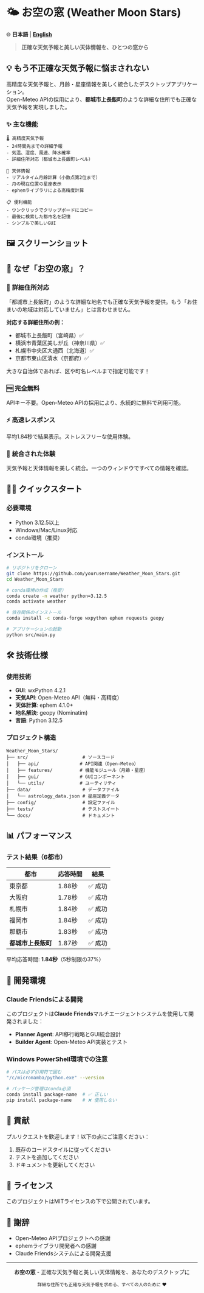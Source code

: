 # 🌤️ お空の窓 (Weather Moon Stars)

🌐 **日本語** | **[English](README.md)**

> **正確な天気予報と美しい天体情報を、ひとつの窓から**

## 💡 もう不正確な天気予報に悩まされない

高精度な天気予報と、月齢・星座情報を美しく統合したデスクトップアプリケーション。  
Open-Meteo APIの採用により、**都城市上長飯町**のような詳細な住所でも正確な天気予報を実現しました。

### ✨ 主な機能

```
🌡️ 高精度天気予報
- 24時間先までの詳細予報
- 気温、湿度、風速、降水確率
- 詳細住所対応（都城市上長飯町レベル）

🌙 天体情報
- リアルタイム月齢計算（小数点第2位まで）
- 月の現在位置の星座表示
- ephemライブラリによる高精度計算

📋 便利機能
- ワンクリックでクリップボードにコピー
- 最後に検索した都市名を記憶
- シンプルで美しいGUI
```

## 🖼️ スクリーンショット

<!-- スクリーンショットを追加する場合は、以下のコメントを解除して画像パスを設定してください
![メイン画面](docs/images/screenshot_main.png)
![天気予報表示](docs/images/screenshot_weather.png)
-->

## 🎯 なぜ「お空の窓」？

### 📍 **詳細住所対応**
「都城市上長飯町」のような詳細な地名でも正確な天気予報を提供。もう「お住まいの地域は対応していません」とは言わせません。

**対応する詳細住所の例：**
- 都城市上長飯町（宮崎県）✅
- 横浜市青葉区美しが丘（神奈川県）✅  
- 札幌市中央区大通西（北海道）✅
- 京都市東山区清水（京都府）✅

大きな自治体であれば、区や町名レベルまで指定可能です！

### 🆓 **完全無料**
APIキー不要。Open-Meteo APIの採用により、永続的に無料で利用可能。

### ⚡ **高速レスポンス**
平均1.84秒で結果表示。ストレスフリーな使用体験。

### 🎨 **統合された体験**
天気予報と天体情報を美しく統合。一つのウィンドウですべての情報を確認。

## 🏃‍♂️ クイックスタート

### 必要環境
- Python 3.12.5以上
- Windows/Mac/Linux対応
- conda環境（推奨）

### インストール

```bash
# リポジトリをクローン
git clone https://github.com/yourusername/Weather_Moon_Stars.git
cd Weather_Moon_Stars

# conda環境の作成（推奨）
conda create -n weather python=3.12.5
conda activate weather

# 依存関係のインストール
conda install -c conda-forge wxpython ephem requests geopy

# アプリケーションの起動
python src/main.py
```

## 🛠 技術仕様

### 使用技術
- **GUI**: wxPython 4.2.1
- **天気API**: Open-Meteo API（無料・高精度）
- **天体計算**: ephem 4.1.0+
- **地名解決**: geopy (Nominatim)
- **言語**: Python 3.12.5

### プロジェクト構造
```
Weather_Moon_Stars/
├── src/                    # ソースコード
│   ├── api/               # API関連（Open-Meteo）
│   ├── features/          # 機能モジュール（月齢・星座）
│   ├── gui/               # GUIコンポーネント
│   └── utils/             # ユーティリティ
├── data/                   # データファイル
│   └── astrology_data.json # 星座定義データ
├── config/                 # 設定ファイル
├── tests/                  # テストスイート
└── docs/                   # ドキュメント
```

## 📊 パフォーマンス

### テスト結果（6都市）
| 都市 | 応答時間 | 結果 |
|------|----------|------|
| 東京都 | 1.88秒 | ✅ 成功 |
| 大阪府 | 1.78秒 | ✅ 成功 |
| 札幌市 | 1.84秒 | ✅ 成功 |
| 福岡市 | 1.84秒 | ✅ 成功 |
| 那覇市 | 1.83秒 | ✅ 成功 |
| **都城市上長飯町** | 1.87秒 | ✅ 成功 |

平均応答時間: **1.84秒**（5秒制限の37%）

## 🚀 開発環境

### Claude Friendsによる開発
このプロジェクトは**Claude Friends**マルチエージェントシステムを使用して開発されました：

- **Planner Agent**: API移行戦略とGUI統合設計
- **Builder Agent**: Open-Meteo API実装とテスト

### Windows PowerShell環境での注意
```bash
# パスは必ず引用符で囲む
"/c/micromamba/python.exe" --version

# パッケージ管理はconda必須
conda install package-name  # ✅ 正しい
pip install package-name    # ❌ 使用しない
```

## 🤝 貢献

プルリクエストを歓迎します！以下の点にご注意ください：

1. 既存のコードスタイルに従ってください
2. テストを追加してください
3. ドキュメントを更新してください

## 📝 ライセンス

このプロジェクトはMITライセンスの下で公開されています。

## 🙏 謝辞

- Open-Meteo APIプロジェクトへの感謝
- ephemライブラリ開発者への感謝
- Claude Friendsシステムによる開発支援

---

<p align="center">
  <strong>お空の窓</strong> - 正確な天気予報と美しい天体情報を、あなたのデスクトップに
</p>

<p align="center">
  <sub>詳細な住所でも正確な天気予報を求める、すべての人のために ❤️</sub>
</p>